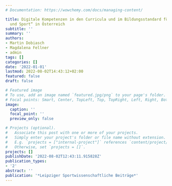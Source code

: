 ```yaml
---
# Documentation: https://wowchemy.com/docs/managing-content/

title: Digitale Kompetenzen in den Curricula und im Bildungsstandard für „Bewegung
  und Sport“ in Österreich
subtitle: ''
summary: ''
authors:
- Martin Dobiasch
- Magdalena Fellner
- admin
tags: []
categories: []
date: '2022-01-01'
lastmod: 2022-08-02T14:43:12+02:00
featured: false
draft: false

# Featured image
# To use, add an image named `featured.jpg/png` to your page's folder.
# Focal points: Smart, Center, TopLeft, Top, TopRight, Left, Right, BottomLeft, Bottom, BottomRight.
image:
  caption: ''
  focal_point: ''
  preview_only: false

# Projects (optional).
#   Associate this post with one or more of your projects.
#   Simply enter your project's folder or file name without extension.
#   E.g. `projects = ["internal-project"]` references `content/project/deep-learning/index.md`.
#   Otherwise, set `projects = []`.
projects: []
publishDate: '2022-08-02T12:43:11.915828Z'
publication_types:
- '2'
abstract: ''
publication: '*Leipziger Sportwissenschaftliche Beiträge*'
---
```

